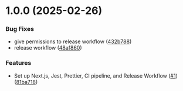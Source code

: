 # 1.0.0 (2025-02-26)


### Bug Fixes

* give permissions to release workflow ([432b788](https://github.com/synctip-next/platform/commit/432b788b1e1f1d97792df939154208033f26f203))
* release workflow ([48af860](https://github.com/synctip-next/platform/commit/48af8601c9742bc777c8145ecce8a1cd7409a2ad))


### Features

* Set up Next.js, Jest, Prettier, CI pipeline, and Release Workflow ([#1](https://github.com/synctip-next/platform/issues/1)) ([81ba718](https://github.com/synctip-next/platform/commit/81ba718e0797d262cf5985fcc8a6419a802c2b18))
